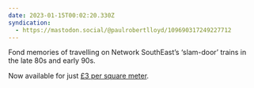 ```yaml
---
date: 2023-01-15T00:02:20.330Z
syndication:
  - https://mastodon.social/@paulrobertlloyd/109690317249227712
---
```


Fond memories of travelling on Network SouthEast’s ‘slam-door’ trains in the late 80s and early 90s.

Now available for just [£3 per square meter](https://www.shedno2.co.uk/products/british-rail-blue-blaze-moquette-fabric-sold-by-the-meter).
